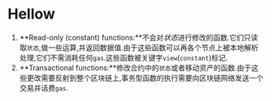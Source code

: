 # Hellow

1. **Read-only (constant) functions:**不会对*状态*进行修改的函数.它们只读取`状态`,做一些运算,并返回数据值.由于这些函数可以再各个节点上被本地解析处理,它们不需消耗任何`gas`.这些函数被关键字`view`(`constant`)标记.
2. **Transactional functions:**修改合约中的`状态`或者移动资产的函数.由于这些更改需要反射到整个区块链上,事务型函数的执行需要向区块链网络发送一个交易并话费`gas`.

